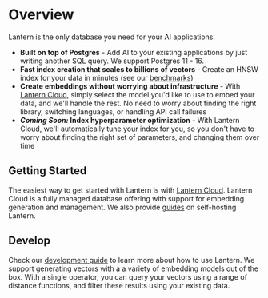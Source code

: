 # Overview

Lantern is the only database you need for your AI applications.

- **Built on top of Postgres** - Add AI to your existing applications by just writing another SQL query. We support Postgres 11 - 16.
- **Fast index creation that scales to billions of vectors** - Create an HNSW index for your data in minutes (see our [benchmarks](https://lantern.dev/blog/hnsw-index-creation))
- **Create embeddings without worrying about infrastructure** - With [Lantern Cloud](/), simply select the model you'd like to use to embed your data, and we'll handle the rest. No need to worry about finding the right library, switching languages, or handling API call failures
- **_Coming Soon:_ Index hyperparameter optimization** - With Lantern Cloud, we'll automatically tune your index for you, so you don't have to worry about finding the right set of parameters, and changing them over time

## Getting Started

The easiest way to get started with Lantern is with [Lantern Cloud](/). Lantern Cloud is a fully managed database offering with support for embedding generation and management. We also provide [guides](/docs/develop/get-started) on self-hosting Lantern.

## Develop

Check our [development guide](/docs/develop/store) to learn more about how to use Lantern. We support generating vectors with a a variety of embedding models out of the box. With a single operator, you can query your vectors using a range of distance functions, and filter these results using your existing data.
